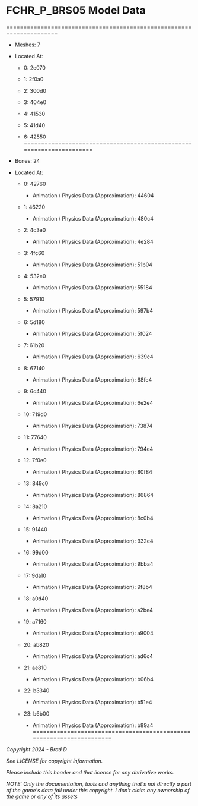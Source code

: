 # FCHR_P_BRS05 Model Data
=====================================================================

* Meshes: 7

* Located At:

  * 0: 2e070

  * 1: 2f0a0

  * 2: 300d0

  * 3: 404e0

  * 4: 41530

  * 5: 41d40

  * 6: 42550
=====================================================================

* Bones: 24

* Located At:

  * 0: 42760

    * Animation / Physics Data (Approximation): 44604

  * 1: 46220

    * Animation / Physics Data (Approximation): 480c4

  * 2: 4c3e0

    * Animation / Physics Data (Approximation): 4e284

  * 3: 4fc60

    * Animation / Physics Data (Approximation): 51b04

  * 4: 532e0

    * Animation / Physics Data (Approximation): 55184

  * 5: 57910

    * Animation / Physics Data (Approximation): 597b4

  * 6: 5d180

    * Animation / Physics Data (Approximation): 5f024

  * 7: 61b20

    * Animation / Physics Data (Approximation): 639c4

  * 8: 67140

    * Animation / Physics Data (Approximation): 68fe4

  * 9: 6c440

    * Animation / Physics Data (Approximation): 6e2e4

  * 10: 719d0

    * Animation / Physics Data (Approximation): 73874

  * 11: 77640

    * Animation / Physics Data (Approximation): 794e4

  * 12: 7f0e0

    * Animation / Physics Data (Approximation): 80f84

  * 13: 849c0

    * Animation / Physics Data (Approximation): 86864

  * 14: 8a210

    * Animation / Physics Data (Approximation): 8c0b4

  * 15: 91440

    * Animation / Physics Data (Approximation): 932e4

  * 16: 99d00

    * Animation / Physics Data (Approximation): 9bba4

  * 17: 9da10

    * Animation / Physics Data (Approximation): 9f8b4

  * 18: a0d40

    * Animation / Physics Data (Approximation): a2be4

  * 19: a7160

    * Animation / Physics Data (Approximation): a9004

  * 20: ab820

    * Animation / Physics Data (Approximation): ad6c4

  * 21: ae810

    * Animation / Physics Data (Approximation): b06b4

  * 22: b3340

    * Animation / Physics Data (Approximation): b51e4

  * 23: b6b00

    * Animation / Physics Data (Approximation): b89a4
=====================================================================

*Copyright 2024 - Brad D*

*See LICENSE for copyright information.*

*Please include this header and that license for any derivative works.*

*NOTE: Only the documentation, tools and anything that's not directly a part of the game's data fall under this copyright. I don't claim any ownership of the game or any of its assets*
